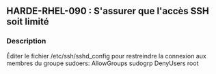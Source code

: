 ## HARDE-RHEL-090 : S'assurer que l'accès SSH soit limité

### Description

Éditer le fichier /etc/ssh/sshd_config pour restreindre la connexion aux membres du groupe sudoers:
AllowGroups sudogrp
DenyUsers root

